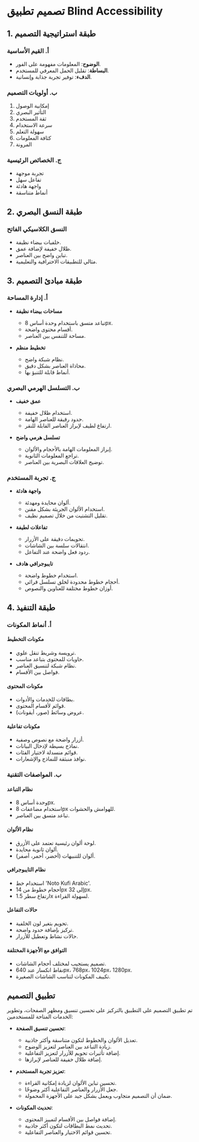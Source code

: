# تصميم تطبيق Blind Accessibility

## 1. طبقة استراتيجية التصميم

### أ. القيم الأساسية

- **الوضوح**: المعلومات مفهومة على الفور.
- **البساطة**: تقليل الحمل المعرفي للمستخدم.
- **الدفء**: توفير تجربة جذابة وإنسانية.

### ب. أولويات التصميم

1. إمكانية الوصول
2. التأثير البصري
3. ثقة المستخدم
4. سرعة الاستخدام
5. سهولة التعلم
6. كثافة المعلومات
7. المرونة

### ج. الخصائص الرئيسية

- تجربة موجهة
- تفاعل سهل
- واجهة هادئة
- أنماط متناسقة

## 2. طبقة النسق البصري

### النسق الكلاسيكي الفاتح

- خلفيات بيضاء نظيفة.
- ظلال خفيفة لإضافة عمق.
- تباين واضح بين العناصر.
- مثالي للتطبيقات الاحترافية والتعليمية.

## 3. طبقة مبادئ التصميم

### أ. إدارة المساحة

- **مساحات بيضاء نظيفة**
  - تباعد متسق باستخدام وحدة أساس 8px.
  - أقسام محتوى واضحة.
  - مساحة للتنفس بين العناصر.

- **تخطيط منظم**
  - نظام شبكة واضح.
  - محاذاة العناصر بشكل دقيق.
  - أنماط قابلة للتنبؤ بها.

### ب. التسلسل الهرمي البصري

- **عمق خفيف**
  - استخدام ظلال خفيفة.
  - حدود رقيقة للعناصر الهامة.
  - ارتفاع لطيف لإبراز العناصر القابلة للنقر.

- **تسلسل هرمي واضح**
  - إبراز المعلومات الهامة بالأحجام والألوان.
  - تراجع المعلومات الثانوية.
  - توضيح العلاقات البصرية بين العناصر.

### ج. تجربة المستخدم

- **واجهة هادئة**
  - ألوان محايدة ومهدئة.
  - استخدام الألوان الجريئة بشكل مقنن.
  - تقليل التشتيت من خلال تصميم نظيف.

- **تفاعلات لطيفة**
  - تحويمات دقيقة على الأزرار.
  - انتقالات سلسة بين الشاشات.
  - ردود فعل واضحة عند التفاعل.

- **تايبوجرافي هادف**
  - استخدام خطوط واضحة.
  - أحجام خطوط محدودة لخلق تسلسل قرائي.
  - أوزان خطوط مختلفة للعناوين والنصوص.

## 4. طبقة التنفيذ

### أ. أنماط المكونات

#### مكونات التخطيط

- ترويسة وشريط تنقل علوي.
- حاويات للمحتوى بتباعد مناسب.
- نظام شبكة لتنسيق العناصر.
- فواصل بين الأقسام.

#### مكونات المحتوى

- بطاقات للخدمات والأدوات.
- قوائم لأقسام المحتوى.
- عروض وسائط (صور، أيقونات).

#### مكونات تفاعلية

- أزرار واضحة مع نصوص وصفية.
- نماذج بسيطة لإدخال البيانات.
- قوائم منسدلة لاختيار الفئات.
- نوافذ منبثقة للنماذج والإشعارات.

### ب. المواصفات التقنية

#### نظام التباعد

- وحدة أساس 8px.
- استخدام مضاعفات 8px للهوامش والحشوات.
- تباعد متسق بين العناصر.

#### نظام الألوان

- لوحة ألوان رئيسية تعتمد على الأزرق.
- ألوان ثانوية محايدة.
- ألوان للتنبيهات (أخضر، أحمر، أصفر).

#### نظام التايبوجرافي

- استخدام خط 'Noto Kufi Arabic'.
- أحجام خطوط من 14px إلى 32px.
- ارتفاع سطر 1.5x لسهولة القراءة.

#### حالات التفاعل

- تحويم بتغير لون الخلفية.
- تركيز بإضافة حدود واضحة.
- حالات نشاط وتعطيل للأزرار.

#### التوافق مع الأجهزة المختلفة

- تصميم يستجيب لمختلف أحجام الشاشات.
- نقاط انكسار عند 640px، 768px، 1024px، 1280px.
- تكييف المكونات لتناسب الشاشات الصغيرة.

## تطبيق التصميم

تم تطبيق التصميم على التطبيق بالتركيز على تحسين تنسيق ومظهر الصفحات، وتطوير الخدمات المتاحة للمستخدمين:

- **تحسين تنسيق الصفحة**:
  - تعديل الألوان والخطوط لتكون متناسقة وأكثر جاذبية.
  - زيادة التباعد بين العناصر لتعزيز الوضوح.
  - إضافة تأثيرات تحويم للأزرار لتعزيز التفاعلية.
  - إضافة ظلال خفيفة للعناصر لإبرازها.

- **تعزيز تجربة المستخدم**:
  - تحسين تباين الألوان لزيادة إمكانية القراءة.
  - جعل الأزرار والعناصر التفاعلية أكثر وضوحًا.
  - ضمان أن التصميم متجاوب ويعمل بشكل جيد على الأجهزة المحمولة.

- **تحديث المكونات**:
  - إضافة فواصل بين الأقسام لتمييز المحتوى.
  - تحديث نمط البطاقات لتكون أكثر جاذبية.
  - تحسين قوائم الاختيار والعناصر التفاعلية.

